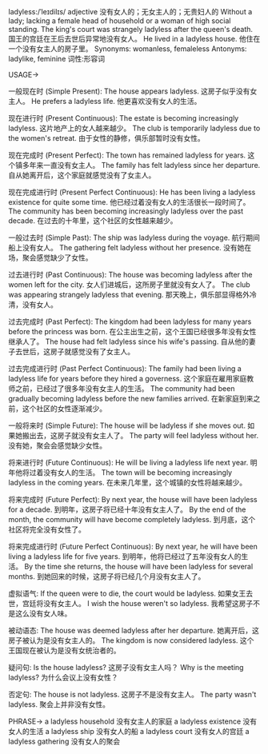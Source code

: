 ladyless:/ˈleɪdilɪs/
adjective
没有女人的；无女主人的；无贵妇人的
Without a lady; lacking a female head of household or a woman of high social standing.
The king's court was strangely ladyless after the queen's death. 国王的宫廷在王后去世后异常地没有女人。
He lived in a ladyless house. 他住在一个没有女主人的房子里。
Synonyms: womanless, femaleless
Antonyms: ladylike, feminine
词性:形容词


USAGE->

一般现在时 (Simple Present):
The house appears ladyless. 这房子似乎没有女主人。
He prefers a ladyless life. 他更喜欢没有女人的生活。


现在进行时 (Present Continuous):
The estate is becoming increasingly ladyless.  这片地产上的女人越来越少。
The club is temporarily ladyless due to the women's retreat. 由于女性的静修，俱乐部暂时没有女性。


现在完成时 (Present Perfect):
The town has remained ladyless for years.  这个镇多年来一直没有女主人。
The family has felt ladyless since her departure. 自从她离开后，这个家庭就感觉没有了女主人。


现在完成进行时 (Present Perfect Continuous):
He has been living a ladyless existence for quite some time.  他已经过着没有女人的生活很长一段时间了。
The community has been becoming increasingly ladyless over the past decade. 在过去的十年里，这个社区的女性越来越少。


一般过去时 (Simple Past):
The ship was ladyless during the voyage.  航行期间船上没有女人。
The gathering felt ladyless without her presence. 没有她在场，聚会感觉缺少了女性。


过去进行时 (Past Continuous):
The house was becoming ladyless after the women left for the city.  女人们进城后，这所房子里就没有女人了。
The club was appearing strangely ladyless that evening. 那天晚上，俱乐部显得格外冷清，没有女人。


过去完成时 (Past Perfect):
The kingdom had been ladyless for many years before the princess was born.  在公主出生之前，这个王国已经很多年没有女性继承人了。
The house had felt ladyless since his wife's passing.  自从他的妻子去世后，这房子就感觉没有了女主人。


过去完成进行时 (Past Perfect Continuous):
The family had been living a ladyless life for years before they hired a governess.  这个家庭在雇用家庭教师之前，已经过了很多年没有女主人的生活。
The community had been gradually becoming ladyless before the new families arrived.  在新家庭到来之前，这个社区的女性逐渐减少。



一般将来时 (Simple Future):
The house will be ladyless if she moves out.  如果她搬出去，这房子就没有女主人了。
The party will feel ladyless without her.  没有她，聚会会感觉缺少女性。



将来进行时 (Future Continuous):
He will be living a ladyless life next year. 明年他将过着没有女人的生活。
The town will be becoming increasingly ladyless in the coming years. 在未来几年里，这个城镇的女性将越来越少。


将来完成时 (Future Perfect):
By next year, the house will have been ladyless for a decade.  到明年，这房子将已经十年没有女主人了。
By the end of the month, the community will have become completely ladyless. 到月底，这个社区将完全没有女性了。


将来完成进行时 (Future Perfect Continuous):
By next year, he will have been living a ladyless life for five years. 到明年，他将已经过了五年没有女人的生活。
By the time she returns, the house will have been ladyless for several months.  到她回来的时候，这房子将已经几个月没有女主人了。


虚拟语气:
If the queen were to die, the court would be ladyless.  如果女王去世，宫廷将没有女主人。
I wish the house weren't so ladyless.  我希望这房子不是这么没有女人味。


被动语态:
The house was deemed ladyless after her departure.  她离开后，这房子被认为是没有女主人的。
The kingdom is now considered ladyless.  这个王国现在被认为是没有女统治者的。

疑问句:
Is the house ladyless? 这房子没有女主人吗？
Why is the meeting ladyless? 为什么会议上没有女性？


否定句:
The house is not ladyless. 这房子不是没有女主人。
The party wasn't ladyless. 聚会上并非没有女性。




PHRASE->
a ladyless household  没有女主人的家庭
a ladyless existence  没有女人的生活
a ladyless ship  没有女人的船
a ladyless court  没有女人的宫廷
a ladyless gathering  没有女人的聚会
